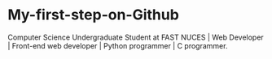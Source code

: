 # My-first-step-on-Github
 Computer Science Undergraduate Student at FAST NUCES | Web Developer | Front-end web developer | Python programmer | C programmer.
